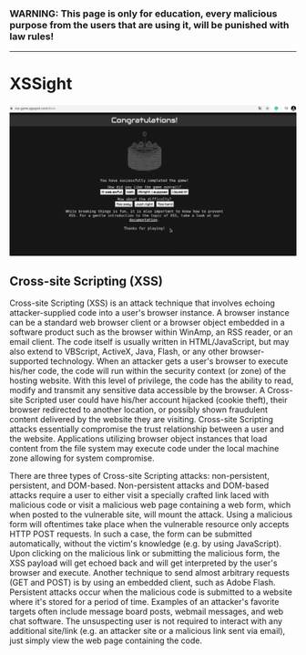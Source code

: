 ### WARNING: This page is only for education, every malicious purpose from the users that are using it, will be punished with law rules!


---------------------------------------------------------------------------------------------------------------------------------------

# XSSight
![](https://github.com/nu11secur1ty/XSSight/blob/master/screen_test1/Screenshot%202020-02-29%2017:10:17.png)

## Cross-site Scripting (XSS)

Cross-site Scripting (XSS) is an attack technique that involves echoing attacker-supplied code into a user's browser instance. A browser instance can be a standard web browser client or a browser object embedded in a software product such as the browser within WinAmp, an RSS reader, or an email client. The code itself is usually written in HTML/JavaScript, but may also extend to VBScript, ActiveX, Java, Flash, or any other browser-supported technology.
When an attacker gets a user's browser to execute his/her code, the code will run within the security context (or zone) of the hosting website. With this level of privilege, the code has the ability to read, modify and transmit any sensitive data accessible by the browser. A Cross-site Scripted user could have his/her account hijacked (cookie theft), their browser redirected to another location, or possibly shown fraudulent content delivered by the website they are visiting. Cross-site Scripting attacks essentially compromise the trust relationship between a user and the website. Applications utilizing browser object instances that load content from the file system may execute code under the local machine zone allowing for system compromise.

There are three types of Cross-site Scripting attacks: non-persistent, persistent, and DOM-based.
Non-persistent attacks and DOM-based attacks require a user to either visit a specially crafted link laced with malicious code or visit a malicious web page containing a web form, which when posted to the vulnerable site, will mount the attack. Using a malicious form will oftentimes take place when the vulnerable resource only accepts HTTP POST requests. In such a case, the form can be submitted automatically, without the victim's knowledge (e.g. by using JavaScript). Upon clicking on the malicious link or submitting the malicious form, the XSS payload will get echoed back and will get interpreted by the user's browser and execute. Another technique to send almost arbitrary requests (GET and POST) is by using an embedded client, such as Adobe Flash.
Persistent attacks occur when the malicious code is submitted to a website where it's stored for a period of time. Examples of an attacker's favorite targets often include message board posts, webmail messages, and web chat software. The unsuspecting user is not required to interact with any additional site/link (e.g. an attacker site or a malicious link sent via email), just simply view the web page containing the code.
